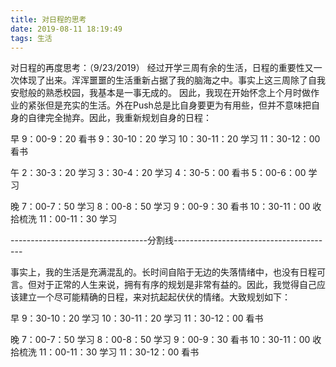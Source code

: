 ```yaml
---
title: 对日程的思考
date: 2019-08-11 18:19:49
tags: 生活
---
```


对日程的再度思考：（9/23/2019）
经过开学三周有余的生活，日程的重要性又一次体现了出来。浑浑噩噩的生活重新占据了我的脑海之中。事实上这三周除了自我安慰般的熟悉校园，我基本是一事无成的。
因此，我现在开始怀念上个月时做作业的紧张但是充实的生活。外在Push总是比自身要更为有用些，但并不意味把自身的自律完全抛弃。因此，我重新规划自身的日程：


早
9：00-9：20 看书
9：30-10：20 学习
10：30-11：20 学习
11：30-12：00 看书

午
2：30-3：20 学习
3：30-4：20 学习
4：30-5：00 看书
5：00-6：00 学习


晚
7：00-7：50  学习
8：00-8：50  学习
9：00-9：30  看书
10：30-11：00  收拾梳洗
11：00-11：30  学习



----------------------------------分割线----------------------------------------


事实上，我的生活是充满混乱的。长时间自陷于无边的失落情绪中，也没有日程可言。但对于正常的人生来说，拥有有序的规划是非常有益的。因此，我觉得自己应该建立一个尽可能精确的日程，来对抗起起伏伏的情绪。大致规划如下：


早
9：30-10：20 学习
10：30-11：20 学习
11：30-12：00 看书

晚
7：00-7：50  学习
8：00-8：50  学习
9：00-9：30  看书
10：30-11：00  收拾梳洗
11：00-11：30  学习
11：30-12：00  看书
